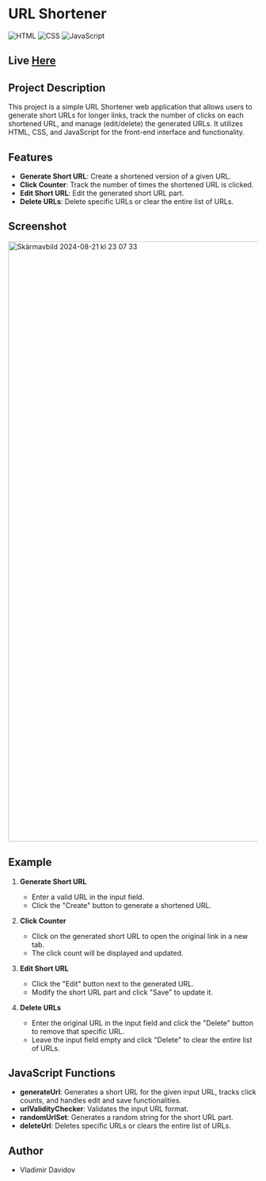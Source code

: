 # URL Shortener

![HTML](https://img.shields.io/badge/HTML-5-E34F26?style=for-the-badge&logo=html5&logoColor=white)
![CSS](https://img.shields.io/badge/CSS-3-1572B6?style=for-the-badge&logo=css3&logoColor=white)
![JavaScript](https://img.shields.io/badge/JavaScript-ES6+-F7DF1E?style=for-the-badge&logo=javascript&logoColor=black)

## Live [Here](https://v-dav.github.io/url-shortener/)

## Project Description

This project is a simple URL Shortener web application that allows users to generate short URLs for longer links, track the number of clicks on each shortened URL, and manage (edit/delete) the generated URLs. It utilizes HTML, CSS, and JavaScript for the front-end interface and functionality.

## Features

- **Generate Short URL**: Create a shortened version of a given URL.
- **Click Counter**: Track the number of times the shortened URL is clicked.
- **Edit Short URL**: Edit the generated short URL part.
- **Delete URLs**: Delete specific URLs or clear the entire list of URLs.

## Screenshot
<img width="1210" alt="Skärmavbild 2024-08-21 kl  23 07 33" src="https://github.com/user-attachments/assets/d7f4970b-02ac-4fc3-9ef1-e6114b173de3">


## Example

1. **Generate Short URL**
   - Enter a valid URL in the input field.
   - Click the "Create" button to generate a shortened URL.

2. **Click Counter**
   - Click on the generated short URL to open the original link in a new tab.
   - The click count will be displayed and updated.

3. **Edit Short URL**
   - Click the "Edit" button next to the generated URL.
   - Modify the short URL part and click "Save" to update it.

4. **Delete URLs**
   - Enter the original URL in the input field and click the "Delete" button to remove that specific URL.
   - Leave the input field empty and click "Delete" to clear the entire list of URLs.


## JavaScript Functions

- **generateUrl**: Generates a short URL for the given input URL, tracks click counts, and handles edit and save functionalities.
- **urlValidityChecker**: Validates the input URL format.
- **randomUrlSet**: Generates a random string for the short URL part.
- **deleteUrl**: Deletes specific URLs or clears the entire list of URLs.


## Author

- Vladimir Davidov
